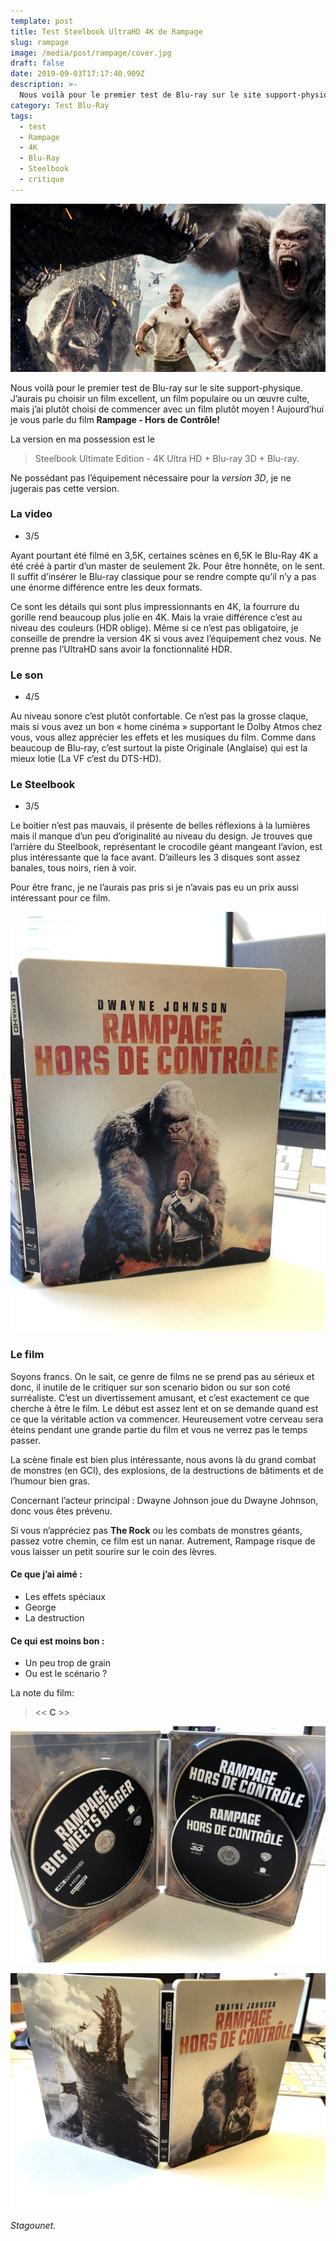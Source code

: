 ```yaml
---
template: post
title: Test Steelbook UltraHD 4K de Rampage
slug: rampage
image: /media/post/rampage/cover.jpg
draft: false
date: 2019-09-03T17:17:40.909Z
description: >-
  Nous voilà pour le premier test de Blu-ray sur le site support-physique. J’aurais pu choisir un film excellent, un film populaire ou un œuvre culte, mais j’ai plutôt choisi de commencer avec un film plutôt moyen !
category: Test Blu-Ray
tags:
  - test
  - Rampage
  - 4K
  - Blu-Ray 
  - Steelbook
  - critique
---
```


![](/media/post/rampage/cover.jpg)

Nous voilà pour le premier test de Blu-ray sur le site support-physique. J’aurais pu choisir un film excellent, un film populaire ou un œuvre culte, mais j’ai plutôt choisi de commencer avec un film plutôt moyen ! Aujourd’hui je vous parle du film **Rampage - Hors de Contrôle!**

La version en ma possession est le 
> Steelbook Ultimate Edition - 4K Ultra HD + Blu-ray 3D + Blu-ray.

Ne possédant pas l’équipement nécessaire pour la *version 3D*, je ne jugerais pas cette version.

### La video
- 3/5

Ayant pourtant été filmé en 3,5K, certaines scènes en 6,5K le Blu-Ray 4K a été créé à partir d’un master de seulement 2k. Pour être honnête, on le sent. Il suffit d’insérer le Blu-ray classique pour se rendre compte qu’il n’y a pas une énorme différence entre les deux formats. 

Ce sont les détails qui sont plus impressionnants en 4K, la fourrure du gorille rend beaucoup plus jolie en 4K. Mais la vraie différence c’est au niveau des couleurs (HDR oblige). Même si ce n’est pas obligatoire, je conseille de prendre la version 4K si vous avez l’équipement chez vous. Ne prenne pas l’UltraHD sans avoir la fonctionnalité HDR.



### Le son
- 4/5

Au niveau sonore c’est plutôt confortable. Ce n’est pas la grosse claque, mais si vous avez un bon « home cinéma » supportant le Dolby Atmos chez vous, vous allez apprécier les effets et les musiques du film. Comme dans beaucoup de Blu-ray, c’est surtout la piste Originale (Anglaise) qui est la mieux lotie (La VF c’est du DTS-HD).



### Le Steelbook
- 3/5

Le boitier n’est pas mauvais, il présente de belles réflexions à la lumières mais il manque d’un peu d’originalité au niveau du design. Je trouves que l’arrière du Steelbook, représentant le crocodile géant mangeant l’avion, est plus intéressante que la face avant.
D’ailleurs les 3 disques sont assez banales, tous noirs, rien à voir.

Pour être franc, je ne l’aurais pas pris si je n’avais pas eu un prix aussi intéressant pour ce film.

![](/media/post/rampage/01.jpg)


### Le film

Soyons francs. On le sait, ce genre de films ne se prend pas au sérieux et donc, il inutile de le critiquer sur son scenario bidon ou sur son coté surréaliste.
C’est un divertissement amusant, et c’est exactement ce que cherche à être le film. Le début est assez lent et on se demande quand est ce que la véritable action va commencer. Heureusement votre cerveau sera éteins pendant une grande partie du film et vous ne verrez pas le temps passer. 

La scène finale est bien plus intéressante, nous avons là du grand combat de monstres (en GCI), des explosions, de la destructions de bâtiments et de l’humour bien gras.

Concernant l’acteur principal : Dwayne Johnson joue du Dwayne Johnson, donc vous êtes prévenu.

Si vous n’appréciez pas **The Rock** ou les combats de monstres géants, passez votre chemin, ce film est un nanar. Autrement, Rampage risque de vous laisser un petit sourire sur le coin des lèvres.

#### Ce que j’ai aimé :

* Les effets spéciaux
* George
* La destruction

#### Ce qui est moins bon :

* Un peu trop de grain
* Ou est le scénario ?

La note du film:

> << **C** >>


![](/media/post/rampage/02.jpg)

![](/media/post/rampage/03.jpg)

_Stagounet._

